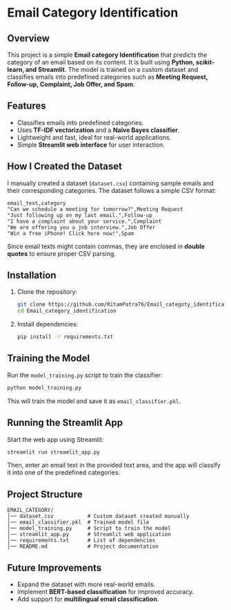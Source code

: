 # Email Category Identification

## Overview

This project is a simple **Email category Identification** that predicts the category of an email based on its content. It is built using **Python, scikit-learn, and Streamlit**. The model is trained on a custom dataset and classifies emails into predefined categories such as **Meeting Request, Follow-up, Complaint, Job Offer, and Spam**.

## Features

- Classifies emails into predefined categories.
- Uses **TF-IDF vectorization** and a **Naïve Bayes classifier**.
- Lightweight and fast, ideal for real-world applications.
- Simple **Streamlit web interface** for user interaction.

## How I Created the Dataset

I manually created a dataset (`dataset.csv`) containing sample emails and their corresponding categories. The dataset follows a simple CSV format:

```csv
email_text,category
"Can we schedule a meeting for tomorrow?",Meeting Request
"Just following up on my last email.",Follow-up
"I have a complaint about your service.",Complaint
"We are offering you a job interview.",Job Offer
"Win a free iPhone! Click here now!",Spam
```

Since email texts might contain commas, they are enclosed in **double quotes** to ensure proper CSV parsing.

## Installation

1. Clone the repository:
   ```bash
   git clone https://github.com/RitamPatra76/Email_categoty_identification.git
   cd Email_category_identification
   ```
2. Install dependencies:
   ```bash
   pip install -r requirements.txt
   ```

## Training the Model

Run the `model_training.py` script to train the classifier:

```bash
python model_training.py
```

This will train the model and save it as `email_classifier.pkl`.

## Running the Streamlit App

Start the web app using Streamlit:

```bash
streamlit run streamlit_app.py
```

Then, enter an email text in the provided text area, and the app will classify it into one of the predefined categories.

## Project Structure

```
EMAIL_CATEGORY/
│── dataset.csv           # Custom dataset created manually
│── email_classifier.pkl  # Trained model file
│── model_training.py     # Script to train the model
│── streamlit_app.py      # Streamlit web application
│── requirements.txt      # List of dependencies
│── README.md             # Project documentation
```

## Future Improvements

- Expand the dataset with more real-world emails.
- Implement **BERT-based classification** for improved accuracy.
- Add support for **multilingual email classification**.

##
